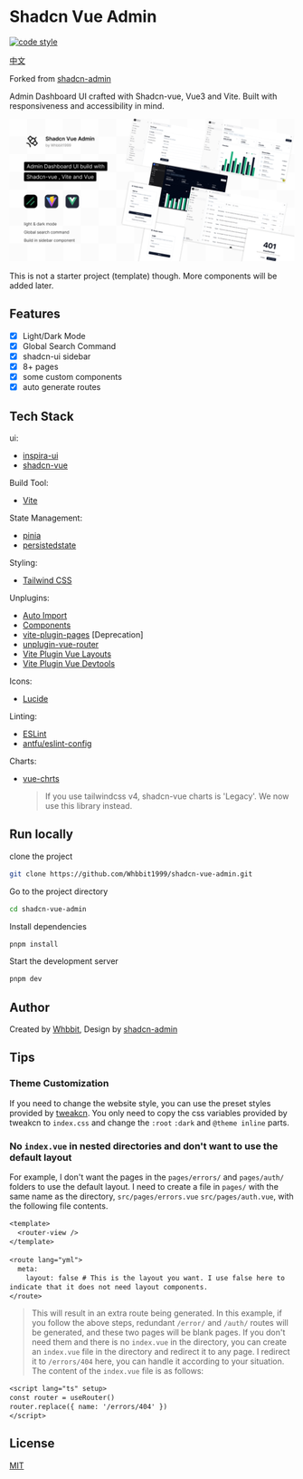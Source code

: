 # Shadcn Vue Admin

[![code style](https://antfu.me/badge-code-style.svg)](https://github.com/antfu/eslint-config)

[中文](./README-CN.md)

Forked from [shadcn-admin](https://github.com/satnaing/shadcn-admin)

Admin Dashboard UI crafted with Shadcn-vue, Vue3 and Vite. Built with responsiveness and accessibility in mind.

![cover](public/shadcn-vue-admin.png)

This is not a starter project (template) though. More components will be added later.

## Features

- [x] Light/Dark Mode
- [x] Global Search Command
- [x] shadcn-ui sidebar
- [x] 8+ pages
- [x] some custom components
- [x] auto generate routes

## Tech Stack

ui:

- [inspira-ui](https://inspira-ui.com/components/box-reveal)
- [shadcn-vue](https://www.shadcn-vue.com)

Build Tool:

- [Vite](https://cn.vitejs.dev/)

State Management:

- [pinia](https://pinia.vuejs.org/api/pinia/)
- [persistedstate](https://prazdevs.github.io/pinia-plugin-persistedstate/guide/limitations.html)

Styling:

- [Tailwind CSS](https://tailwindcss.com/)

Unplugins:

- [Auto Import](https://github.com/antfu/unplugin-auto-import)
- [Components](https://github.com/antfu/unplugin-vue-components)
- [vite-plugin-pages](https://github.com/hannoeru/vite-plugin-pages) [Deprecation]
- [unplugin-vue-router](https://github.com/posva/unplugin-vue-router)
- [Vite Plugin Vue Layouts](https://github.com/JohnCampionJr/vite-plugin-vue-layouts)
- [Vite Plugin Vue Devtools](https://github.com/webfansplz/vite-plugin-vue-devtools)

Icons:

- [Lucide](https://lucide.dev/)

Linting:

- [ESLint](https://eslint.org/)
- [antfu/eslint-config](https://github.com/antfu/eslint-config)

Charts:

- [vue-chrts](https://github.com/dennisadriaans/vue-chrts)
  > If you use tailwindcss v4, shadcn-vue charts is 'Legacy'. We now use this library instead.

## Run locally

clone the project

```bash
git clone https://github.com/Whbbit1999/shadcn-vue-admin.git
```

Go to the project directory

```bash
cd shadcn-vue-admin
```

Install dependencies

```bash
pnpm install
```

Start the development server

```bash
pnpm dev
```

## Author

Created by [Whbbit](https://github.com/Whbbit1999), Design by [shadcn-admin](https://github.com/satnaing/shadcn-admin)

## Tips

### Theme Customization

If you need to change the website style, you can use the preset styles provided by [tweakcn](https://tweakcn.com/editor/theme). You only need to copy the css variables provided by tweakcn to `index.css` and change the `:root` `:dark` and `@theme inline` parts.

### No `index.vue` in nested directories and don't want to use the default layout

For example, I don't want the pages in the `pages/errors/` and `pages/auth/` folders to use the default layout. I need to create a file in `pages/` with the same name as the directory, `src/pages/errors.vue` `src/pages/auth.vue`, with the following file contents.

```vue
<template>
  <router-view />
</template>

<route lang="yml">
  meta:
    layout: false # This is the layout you want. I use false here to indicate that it does not need layout components.
</route>
```

> This will result in an extra route being generated. In this example, if you follow the above steps, redundant `/error/` and `/auth/` routes will be generated, and these two pages will be blank pages.
> If you don't need them and there is no `index.vue` in the directory, you can create an `index.vue` file in the directory and redirect it to any page.
> I redirect it to `/errors/404` here, you can handle it according to your situation. The content of the `index.vue` file is as follows:

```vue
<script lang="ts" setup>
const router = useRouter()
router.replace({ name: '/errors/404' })
</script>
```

## License

[MIT](https://github.com/Whbbit1999/shadcn-vue-admin/blob/main/LICENSE)
